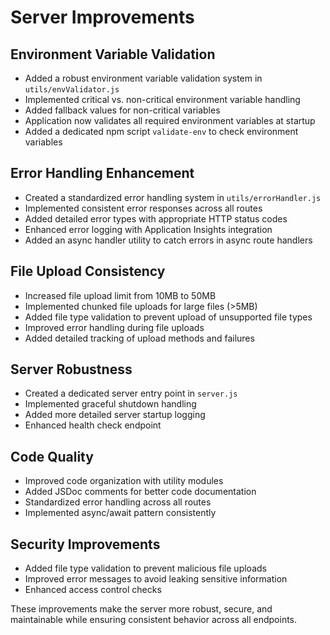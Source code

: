# Server Improvements

## Environment Variable Validation

- Added a robust environment variable validation system in `utils/envValidator.js`
- Implemented critical vs. non-critical environment variable handling
- Added fallback values for non-critical variables
- Application now validates all required environment variables at startup
- Added a dedicated npm script `validate-env` to check environment variables

## Error Handling Enhancement

- Created a standardized error handling system in `utils/errorHandler.js`
- Implemented consistent error responses across all routes
- Added detailed error types with appropriate HTTP status codes
- Enhanced error logging with Application Insights integration
- Added an async handler utility to catch errors in async route handlers

## File Upload Consistency

- Increased file upload limit from 10MB to 50MB
- Implemented chunked file uploads for large files (>5MB)
- Added file type validation to prevent upload of unsupported file types
- Improved error handling during file uploads
- Added detailed tracking of upload methods and failures

## Server Robustness

- Created a dedicated server entry point in `server.js`
- Implemented graceful shutdown handling
- Added more detailed server startup logging
- Enhanced health check endpoint

## Code Quality

- Improved code organization with utility modules
- Added JSDoc comments for better code documentation
- Standardized error handling across all routes
- Implemented async/await pattern consistently

## Security Improvements

- Added file type validation to prevent malicious file uploads
- Improved error messages to avoid leaking sensitive information
- Enhanced access control checks

These improvements make the server more robust, secure, and maintainable while ensuring consistent behavior across all endpoints.